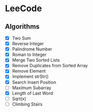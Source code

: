 # LeeCode

## Algorithms

- [X] Two Sum
- [X] Reverse Integer
- [X] Palindrome Number
- [X] Roman to Integer
- [X] Merge Two Sorted Lists
- [X] Remove Duplicates from Sorted Array
- [X] Remove Element
- [X] Implement strStr()
- [X] Search Insert Position
- [ ] Maximum Subarray
- [X] Length of Last Word
- [ ] Sqrt(x)
- [ ] Climbing Stairs
